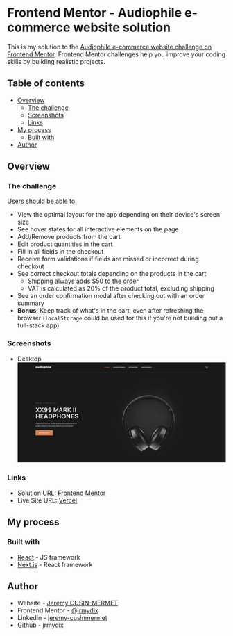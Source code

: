 # Frontend Mentor - Audiophile e-commerce website solution

This is my solution to the [Audiophile e-commerce website challenge on Frontend Mentor](https://www.frontendmentor.io/challenges/audiophile-ecommerce-website-C8cuSd_wx). Frontend Mentor challenges help you improve your coding skills by building realistic projects.

## Table of contents

- [Overview](#overview)
  - [The challenge](#the-challenge)
  - [Screenshots](#screenshots)
  - [Links](#links)
- [My process](#my-process)
  - [Built with](#built-with)
- [Author](#author)

## Overview

### The challenge

Users should be able to:

- View the optimal layout for the app depending on their device's screen size
- See hover states for all interactive elements on the page
- Add/Remove products from the cart
- Edit product quantities in the cart
- Fill in all fields in the checkout
- Receive form validations if fields are missed or incorrect during checkout
- See correct checkout totals depending on the products in the cart
  - Shipping always adds $50 to the order
  - VAT is calculated as 20% of the product total, excluding shipping
- See an order confirmation modal after checking out with an order summary
- **Bonus**: Keep track of what's in the cart, even after refreshing the browser (`localStorage` could be used for this if you're not building out a full-stack app)

### Screenshots

- Desktop
  ![](./screenshots/desktop.png)

### Links

- Solution URL: [Frontend Mentor](https://your-solution-url.com)
- Live Site URL: [Vercel](https://audiophile-site.vercel.app/)

## My process

### Built with

- [React](https://reactjs.org/) - JS framework
- [Next.js](https://nextjs.org/) - React framework

## Author

- Website - [Jérémy CUSIN-MERMET](https://jeremy-cusinmermet.xyz/)
- Frontend Mentor - [@jrmydix](https://www.frontendmentor.io/profile/jrmydix)
- LinkedIn - [jeremy-cusinmermet](https://www.linkedin.com/in/jeremy-cusinmermet/)
- Github - [jrmydix](https://github.com/jrmydix)
